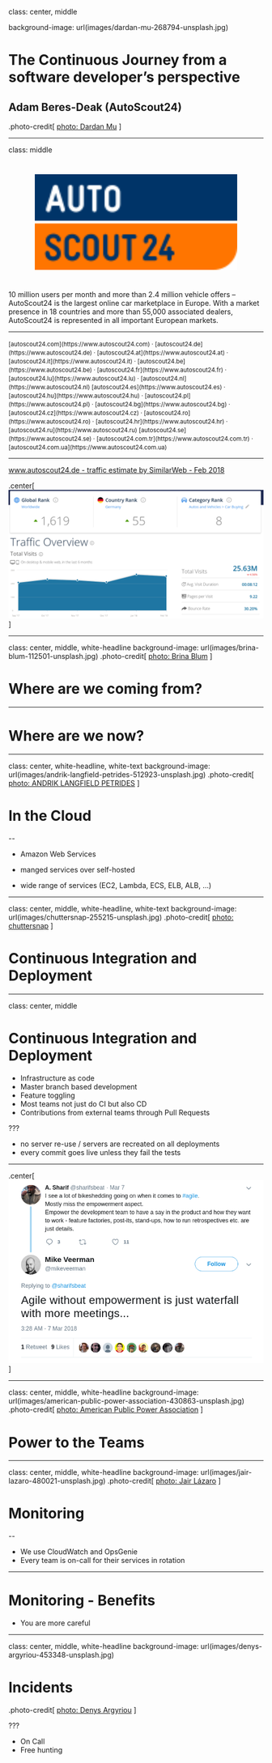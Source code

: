 class: center, middle
<!-- background-image: url(images/patrick-tomasso-151382-unsplash.jpg) -->
background-image: url(images/dardan-mu-268794-unsplash.jpg)

# The Continuous Journey from a software developer’s perspective

## Adam Beres-Deak (AutoScout24)

<!-- .photo-credit[ [Photo by Patrick Tomasso](https://unsplash.com/photos/5hvn-2WW6rY) ] -->
.photo-credit[ [photo: Dardan Mu](https://unsplash.com/photos/Jz4tCJMKFLg) ]

---

class: middle

<img src="images/autoscout24.svg" width="400" alt="Logo of AutoScout24" style="display: block; margin: 40px auto;">

10 million users per month and more than 2.4 million vehicle offers – AutoScout24 is the largest online car marketplace in Europe. With a market presence in 18 countries and more than 55,000 associated dealers, AutoScout24 is represented in all important European markets.

----

<small>
[autoscout24.com](https://www.autoscout24.com) &middot;
[autoscout24.de](https://www.autoscout24.de) &middot;
[autoscout24.at](https://www.autoscout24.at) &middot;
[autoscout24.it](https://www.autoscout24.it) &middot;
[autoscout24.be](https://www.autoscout24.be) &middot;
[autoscout24.fr](https://www.autoscout24.fr) &middot;
[autoscout24.lu](https://www.autoscout24.lu) &middot;
[autoscout24.nl](https://www.autoscout24.nl)  
[autoscout24.es](https://www.autoscout24.es) &middot;
[autoscout24.hu](https://www.autoscout24.hu) &middot;
[autoscout24.pl](https://www.autoscout24.pl) &middot;
[autoscout24.bg](https://www.autoscout24.bg) &middot;
[autoscout24.cz](https://www.autoscout24.cz) &middot;
[autoscout24.ro](https://www.autoscout24.ro) &middot;
[autoscout24.hr](https://www.autoscout24.hr) &middot;
[autoscout24.ru](https://www.autoscout24.ru)  
[autoscout24.se](https://www.autoscout24.se) &middot;
[autoscout24.com.tr](https://www.autoscout24.com.tr) &middot;
[autoscout24.com.ua](https://www.autoscout24.com.ua)
</small>

---

[www.autoscout24.de - traffic estimate by SimilarWeb - Feb 2018](https://www.similarweb.com/website/autoscout24.de)

.center[![Estimated Traffic of autoscout24.de](images/as24-traffic-estimate.png)]

---

class: center, middle, white-headline
background-image: url(images/brina-blum-112501-unsplash.jpg)
.photo-credit[ [photo: Brina Blum](https://unsplash.com/photos/_fBturNUtd8) ]

# Where are we coming from?

---

# Where are we now?

---

class: center, white-headline, white-text
background-image: url(images/andrik-langfield-petrides-512923-unsplash.jpg)
.photo-credit[ [photo: ANDRIK LANGFIELD PETRIDES](https://unsplash.com/photos/TyIx-Hyyki0) ]

# In the Cloud

--

* Amazon Web Services

* manged services over self-hosted

* wide range of services (EC2, Lambda, ECS, ELB, ALB, ...)

---
class: center, middle, white-headline, white-text
background-image: url(images/chuttersnap-255215-unsplash.jpg)
.photo-credit[ [photo: chuttersnap](https://unsplash.com/photos/fN603qcEA7g) ]

# Continuous Integration and Deployment

---

class: center, middle

# Continuous Integration and Deployment

- Infrastructure as code
- Master branch based development
- Feature toggling
- Most teams not just do CI but also CD
- Contributions from external teams through Pull Requests

???
- no server re-use / servers are recreated on all deployments
- every commit goes live unless they fail the tests

---

.center[![Agile without empowerment is just waterfall with more meetings...](images/tweet-agile-without-empowerment.png)]

---

class: center, middle, white-headline
background-image: url(images/american-public-power-association-430863-unsplash.jpg)
.photo-credit[ [photo: American Public Power Association](https://unsplash.com/photos/AA5v6sMcalY) ]

# Power to the Teams
<!-- # Empowerment -->

---

class: center, middle, white-headline
background-image: url(images/jair-lazaro-480021-unsplash.jpg)
.photo-credit[ [photo: Jair Lázaro](https://unsplash.com/photos/0lrJo37r6Nk) ]

# Monitoring

--

* We use CloudWatch and OpsGenie
* Every team is on-call for their services in rotation

---

# Monitoring - Benefits

* You are more careful 

---

class: center, middle, white-headline
background-image: url(images/denys-argyriou-453348-unsplash.jpg)

# Incidents

.photo-credit[ [photo: Denys Argyriou](https://unsplash.com/photos/VU03qDREAgU) ]

???

- On Call
- Free hunting